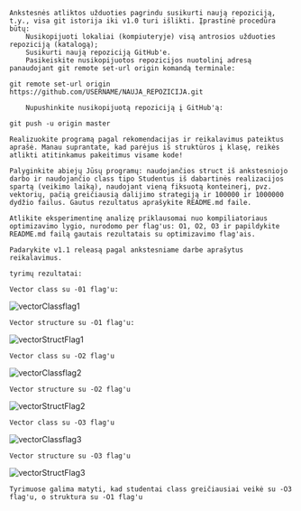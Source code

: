     Ankstesnės atliktos užduoties pagrindu susikurti naują repoziciją, t.y., visa git istorija iki v1.0 turi išlikti. Įprastinė procedūra būtų:
        Nusikopijuoti lokaliai (kompiuteryje) visą antrosios užduoties repoziciją (katalogą);
        Susikurti naują repoziciją GitHub'e.
        Pasikeiskite nusikopijuotos repozicijos nuotolinį adresą panaudojant git remote set-url origin komandą terminale:

    git remote set-url origin https://github.com/USERNAME/NAUJA_REPOZICIJA.git

        Nupushinkite nusikopijuotą repoziciją į GitHub'ą:

    git push -u origin master

    Realizuokite programą pagal rekomendacijas ir reikalavimus pateiktus aprašė. Manau suprantate, kad parėjus iš struktūros į klasę, reikės atlikti atitinkamus pakeitimus visame kode!

    Palyginkite abiejų Jūsų programų: naudojančios struct iš ankstesniojo darbo ir naudojančio class tipo Studentus iš dabartinės realizacijos spartą (veikimo laiką), naudojant vieną fiksuotą konteinerį, pvz. vektorių, pačią greičiausią dalijimo strategiją ir 100000 ir 1000000 dydžio failus. Gautus rezultatus aprašykite README.md faile.

    Atlikite eksperimentinę analizę priklausomai nuo kompiliatoriaus optimizavimo lygio, nurodomo per flag'us: O1, O2, O3 ir papildykite README.md failą gautais rezultatais su optimizavimo flag'ais.

    Padarykite v1.1 releasą pagal ankstesniame darbe aprašytus reikalavimus.
    
    tyrimų rezultatai:
    
    Vector class su -01 flag'u: 
   ![vectorClassflag1](https://user-images.githubusercontent.com/78845735/118675265-216aeb80-b803-11eb-96c4-b7d1ccbda3f2.png)
   
    Vector structure su -O1 flag'u:
   ![vectorStructFlag1](https://user-images.githubusercontent.com/78845735/118675335-33e52500-b803-11eb-8c95-ed08d8973d64.png)

    Vector class su -O2 flag'u
   ![vectorClassflag2](https://user-images.githubusercontent.com/78845735/118675565-5b3bf200-b803-11eb-8060-328be77aa986.png)

    
    Vector structure su -O2 flag'u
   ![vectorStructFlag2](https://user-images.githubusercontent.com/78845735/118675552-58410180-b803-11eb-86c2-fc1a5a2e00c3.png)
   
    Vector class su -O3 flag'u
   ![vectorClassflag3](https://user-images.githubusercontent.com/78845735/118675625-68f17780-b803-11eb-8de1-800d1c6b8b89.png)
   
    Vector structure su -O3 flag'u
   ![vectorStructFlag3](https://user-images.githubusercontent.com/78845735/118675672-71e24900-b803-11eb-9795-ed96508ce634.png)
    
    Tyrimuose galima matyti, kad studentai class greičiausiai veikė su -O3 flag'u, o struktura su -O1 flag'u


